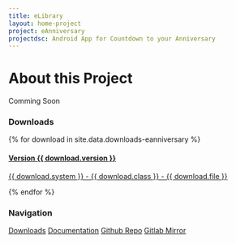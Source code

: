 ```yaml
---
title: eLibrary
layout: home-project
project: eAnniversary
projectdsc: Android App for Countdown to your Anniversary
---
```

<div class='row'>
    <div class='col-md-8'>
        <div class="page-header">
            <h1>About this Project</h1>
        </div>
        <p>Comming Soon</p>
    </div>
    <div class='col-md-4'>
        <div class='panel panel-warning'>
            <div class='panel-heading'>
                <h3 class='panel-title'>Downloads</h3>
            </div>
            <div class='panel-body'>
            	<div class='list-group'>
            		{% for download in site.data.downloads-eanniversary %}
            		<a href='{{ download.url }}' class='list-group-item'>
                		<h4 class="list-group-item-heading">Version {{ download.version }}</h4>
                        <p class="list-group-item-text">{{ download.system }} - {{ download.class }} - {{ download.file }}</p>
                    </a>
                    {% endfor %}
            	</div>
            </div>
        </div>
        <div class='panel panel-info'>
            <div class='panel-heading'>
                <h3 class='panel-title'>Navigation</h3>
            </div>
            <div class='panel-body'>
                <div class='list-group'>
                	<a href='#' class='list-group-item'>Downloads</a>
                	<a href='#' class='list-group-item'>Documentation</a>
                	<a href='#' class='list-group-item'>Github Repo</a>
                	<a href='#' class='list-group-item'>Gitlab Mirror</a>
                </div>
            </div>
        </div>
    </div>
</div>
